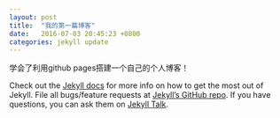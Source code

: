 ```yaml
---
layout: post
title:  "我的第一篇博客"
date:   2016-07-03 20:45:23 +0800
categories: jekyll update
---
```

学会了利用github pages搭建一个自己的个人博客！

Check out the [Jekyll docs][jekyll-docs] for more info on how to get the most out of Jekyll. File all bugs/feature requests at [Jekyll’s GitHub repo][jekyll-gh]. If you have questions, you can ask them on [Jekyll Talk][jekyll-talk].

[jekyll-docs]: http://jekyllrb.com/docs/home
[jekyll-gh]:   https://github.com/jekyll/jekyll
[jekyll-talk]: https://talk.jekyllrb.com/
